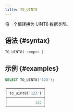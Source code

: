 ```yaml
---
title: TO_UINT8
---
```


将一个值转换为 UINT8 数据类型。

## 语法 {#syntax}

```sql
TO_UINT8( <expr> )
```

## 示例 {#examples}

```sql
SELECT TO_UINT8('123');

┌─────────────────┐
│ to_uint8('123') │
├─────────────────┤
│             123 │
└─────────────────┘
```